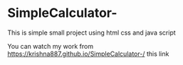 # SimpleCalculator-
 This is simple small project using html css and java script
 
 
 You can watch my work from https://krishna887.github.io/SimpleCalculator-/
 this link
